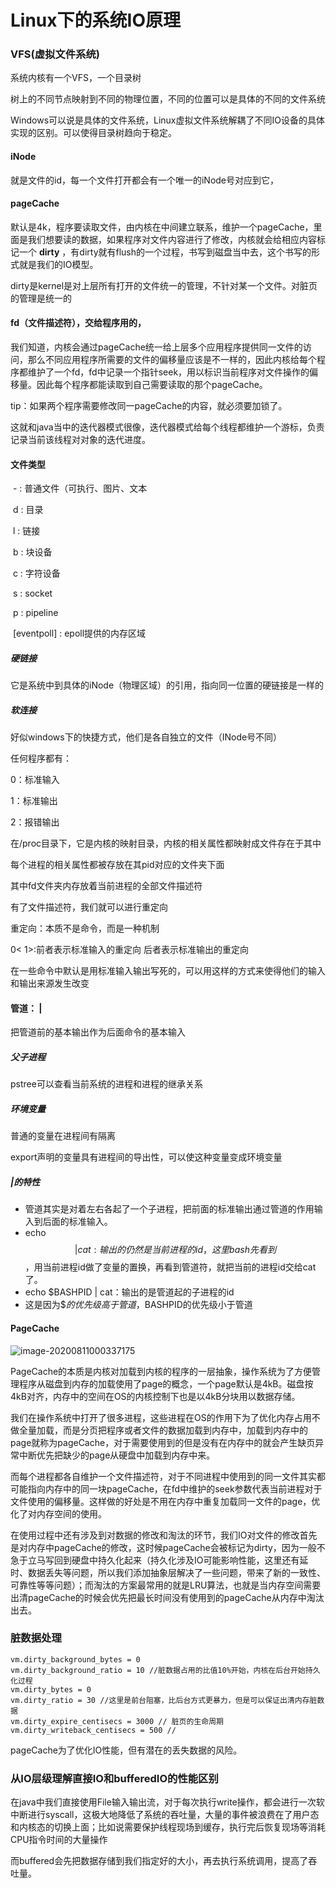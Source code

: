 # Linux下的系统IO原理

### VFS(虚拟文件系统)

系统内核有一个VFS，一个目录树

树上的不同节点映射到不同的物理位置，不同的位置可以是具体的不同的文件系统

Windows可以说是具体的文件系统，Linux虚拟文件系统解耦了不同IO设备的具体实现的区别。可以使得目录树趋向于稳定。 

#### iNode

就是文件的id，每一个文件打开都会有一个唯一的iNode号对应到它，

#### pageCache

默认是4k，程序要读取文件，由内核在中间建立联系，维护一个pageCache，里面是我们想要读的数据，如果程序对文件内容进行了修改，内核就会给相应内容标记一个 **dirty** ，有dirty就有flush的一个过程，书写到磁盘当中去，这个书写的形式就是我们的IO模型。

dirty是kernel是对上层所有打开的文件统一的管理，不针对某一个文件。对脏页的管理是统一的

#### fd（文件描述符），交给程序用的，

我们知道，内核会通过pageCache统一给上层多个应用程序提供同一文件的访问，那么不同应用程序所需要的文件的偏移量应该是不一样的，因此内核给每个程序都维护了一个fd，fd中记录一个指针seek，用以标识当前程序对文件操作的偏移量。因此每个程序都能读取到自己需要读取的那个pageCache。

tip：如果两个程序需要修改同一pageCache的内容，就必须要加锁了。

这就和java当中的迭代器模式很像，迭代器模式给每个线程都维护一个游标，负责记录当前该线程对对象的迭代进度。

#### 文件类型

​	- : 普通文件（可执行、图片、文本

​	d : 目录

​	l : 链接

​	b : 块设备 

​    c : 字符设备

​    s : socket

​    p : pipeline

​    [eventpoll] : epoll提供的内存区域

##### 硬链接

它是系统中到具体的iNode（物理区域）的引用，指向同一位置的硬链接是一样的

##### 软连接

好似windows下的快捷方式，他们是各自独立的文件（INode号不同）



任何程序都有：

0：标准输入

1：标准输出

2：报错输出



在/proc目录下，它是内核的映射目录，内核的相关属性都映射成文件存在于其中

每个进程的相关属性都被存放在其pid对应的文件夹下面

其中fd文件夹内存放着当前进程的全部文件描述符

有了文件描述符，我们就可以进行重定向

重定向：本质不是命令，而是一种机制

0<  1>:前者表示标准输入的重定向 后者表示标准输出的重定向

在一些命令中默认是用标准输入输出写死的，可以用这样的方式来使得他们的输入和输出来源发生改变



#### 管道： |

把管道前的基本输出作为后面命令的基本输入

##### 父子进程

pstree可以查看当前系统的进程和进程的继承关系

##### 环境变量

普通的变量在进程间有隔离

export声明的变量具有进程间的导出性，可以使这种变量变成环境变量

##### |的特性

- 管道其实是对着左右各起了一个子进程，把前面的标准输出通过管道的作用输入到后面的标准输入。
- echo $$ | cat :输出的仍然是当前进程的id，这里bash先看到$$，用当前进程id做了变量的置换，再看到管道符，就把当前的进程id交给cat了。
- echo $BASHPID | cat：输出的是管道起的子进程的id
- 这是因为$$的优先级高于管道，$BASHPID的优先级小于管道

#### PageCache

![image-20200811000337175](C:\Users\q1367\Desktop\操作系统的底层知识\images\image-20200811000337175.png)

PageCache的本质是内核对加载到内核的程序的一层抽象，操作系统为了方便管理程序从磁盘到内存的加载使用了page的概念，一个page默认是4kB。磁盘按4kB对齐，内存中的空间在OS的内核控制下也是以4kB分块用以数据存储。

我们在操作系统中打开了很多进程，这些进程在OS的作用下为了优化内存占用不做全量加载，而是分页把程序或者文件的数据加载到内存中，加载到内存中的page就称为pageCache，对于需要使用到的但是没有在内存中的就会产生缺页异常中断优先把缺少的page从硬盘中加载到内存中来。

而每个进程都各自维护一个文件描述符，对于不同进程中使用到的同一文件其实都可能指向内存中的同一块pageCache，在fd中维护的seek参数代表当前进程对于文件使用的偏移量。这样做的好处是不用在内存中重复加载同一文件的page，优化了对内存空间的使用。

在使用过程中还有涉及到对数据的修改和淘汰的环节，我们IO对文件的修改首先是对内存中pageCache的修改，这时候pageCache会被标记为dirty，因为一般不急于立马写回到硬盘中持久化起来（持久化涉及IO可能影响性能，这里还有延时、数据丢失等问题，所以我们添加抽象层解决了一些问题，带来了新的一致性、可靠性等等问题）；而淘汰的方案最常用的就是LRU算法，也就是当内存空间需要出清pageCache的时候会优先把最长时间没有使用到的pageCache从内存中淘汰出去。

### 脏数据处理

```
vm.dirty_background_bytes = 0
vm.dirty_background_ratio = 10 //脏数据占用的比值10%开始，内核在后台开始持久化过程
vm.dirty_bytes = 0
vm.dirty_ratio = 30 //这里是前台阻塞，比后台方式更暴力，但是可以保证出清内存脏数据
vm.dirty_expire_centisecs = 3000 // 脏页的生命周期
vm.dirty_writeback_centisecs = 500 // 

```

pageCache为了优化IO性能，但有潜在的丢失数据的风险。

### 从IO层级理解直接IO和bufferedIO的性能区别

在java中我们直接使用File输入输出流，对于每次执行write操作，都会进行一次软中断进行syscall，这极大地降低了系统的吞吐量，大量的事件被浪费在了用户态和内核态的切换上面；比如说需要保护线程现场到缓存，执行完后恢复现场等消耗CPU指令时间的大量操作

而buffered会先把数据存储到我们指定好的大小，再去执行系统调用，提高了吞吐量。




